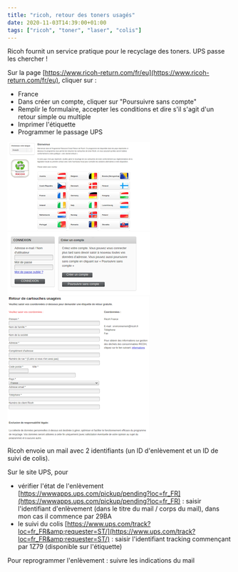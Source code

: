 ```yaml
---
title: "ricoh, retour des toners usagés"
date: 2020-11-03T14:39:00+01:00
tags: ["ricoh", "toner", "laser", "colis"]
---
```


Ricoh fournit un service pratique pour le recyclage des toners. UPS passe les chercher !

Sur la page [https://www.ricoh-return.com/fr/eu](https://www.ricoh-return.com/fr/eu), cliquer sur : 
- France
- Dans créer un compte, cliquer sur "Poursuivre sans compte"
- Remplir le formulaire, accepter les conditions et dire s'il s'agit d'un retour simple ou multiple
- Imprimer l'étiquette
- Programmer le passage UPS

![2020-11-03-ricoh-retour-des-toners-usages__3.png](assets/images/2020-11-03-ricoh-retour-des-toners-usages__3.png)
![2020-11-03-ricoh-retour-des-toners-usages__5.png](assets/images/2020-11-03-ricoh-retour-des-toners-usages__5.png)
![2020-11-03-ricoh-retour-des-toners-usages__7.png](assets/images/2020-11-03-ricoh-retour-des-toners-usages__7.png)


Ricoh envoie un mail avec 2 identifiants (un ID d'enlèvement et un ID de suivi de colis).

Sur le site UPS, pour 
- vérifier l'état de l'enlèvement [https://wwwapps.ups.com/pickup/pending?loc=fr_FR](https://wwwapps.ups.com/pickup/pending?loc=fr_FR) : saisir l'identifiant d'enlèvement (dans le titre du mail / corps du mail), dans mon cas il commence par 29BA
- le suivi du colis [https://www.ups.com/track?loc=fr_FR&amp;requester=ST/](https://www.ups.com/track?loc=fr_FR&amp;requester=ST/) : saisir l'identifiant tracking commençant par 1Z79 (disponible sur l'étiquette)
  
Pour reprogrammer l'enlèvement : suivre les indications du mail
